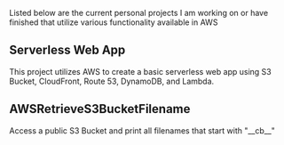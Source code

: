 Listed below are the current personal projects I am working on or have finished that utilize various functionality available in AWS

## Serverless Web App
This project utilizes AWS to create a basic serverless web app using S3 Bucket, CloudFront, Route 53, DynamoDB, and Lambda.

## AWSRetrieveS3BucketFilename
Access a public S3 Bucket and print all filenames that start with "\_\_cb\_\_"
